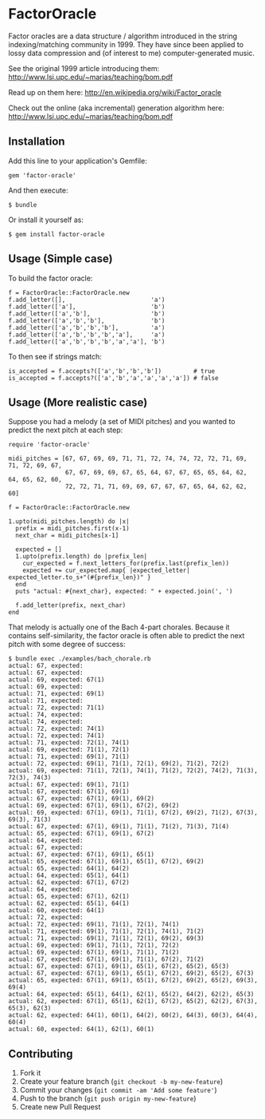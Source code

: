# FactorOracle

Factor oracles are a data structure / algorithm introduced in the string 
indexing/matching community in 1999.  They have since been applied to lossy data 
compression and (of interest to me) computer-generated music.

See the original 1999 article introducing them: <http://www.lsi.upc.edu/~marias/teaching/bom.pdf>

Read up on them here: <http://en.wikipedia.org/wiki/Factor_oracle>

Check out the online (aka incremental) generation algorithm here: <http://www.lsi.upc.edu/~marias/teaching/bom.pdf>

## Installation

Add this line to your application's Gemfile:

    gem 'factor-oracle'

And then execute:

    $ bundle

Or install it yourself as:

    $ gem install factor-oracle

## Usage (Simple case)

To build the factor oracle:

    f = FactorOracle::FactorOracle.new
    f.add_letter([],                        'a')
    f.add_letter(['a'],                     'b')
    f.add_letter(['a','b'],                 'b')
    f.add_letter(['a','b','b'],             'b')
    f.add_letter(['a','b','b','b'],         'a')
    f.add_letter(['a','b','b','b','a'],     'a')
    f.add_letter(['a','b','b','b','a','a'], 'b')

To then see if strings match:

    is_accepted = f.accepts?(['a','b','b','b'])         # true
    is_accepted = f.accepts?(['a','b','a','a','a','a']) # false

## Usage (More realistic case)

Suppose you had a melody (a set of MIDI pitches) and you wanted to predict the next pitch at each step:

    require 'factor-oracle'
    
    midi_pitches = [67, 67, 69, 69, 71, 71, 72, 74, 74, 72, 72, 71, 69, 71, 72, 69, 67,
                    67, 67, 69, 69, 67, 65, 64, 67, 67, 65, 65, 64, 62, 64, 65, 62, 60,
                    72, 72, 71, 71, 69, 69, 67, 67, 67, 65, 64, 62, 62, 60]
    
    f = FactorOracle::FactorOracle.new
    
    1.upto(midi_pitches.length) do |x|
      prefix = midi_pitches.first(x-1)
      next_char = midi_pitches[x-1]
    
      expected = []
      1.upto(prefix.length) do |prefix_len|
        cur_expected = f.next_letters_for(prefix.last(prefix_len))
        expected += cur_expected.map{ |expected_letter| expected_letter.to_s+"(#{prefix_len})" }
      end
      puts "actual: #{next_char}, expected: " + expected.join(', ')
    
      f.add_letter(prefix, next_char)
    end

That melody is actually one of the Bach 4-part chorales. Because it contains self-similarity, the factor oracle is often able to predict the next pitch with some degree of success:
    
    $ bundle exec ./examples/bach_chorale.rb 
    actual: 67, expected: 
    actual: 67, expected: 
    actual: 69, expected: 67(1)
    actual: 69, expected: 
    actual: 71, expected: 69(1)
    actual: 71, expected: 
    actual: 72, expected: 71(1)
    actual: 74, expected: 
    actual: 74, expected: 
    actual: 72, expected: 74(1)
    actual: 72, expected: 74(1)
    actual: 71, expected: 72(1), 74(1)
    actual: 69, expected: 71(1), 72(1)
    actual: 71, expected: 69(1), 71(1)
    actual: 72, expected: 69(1), 71(1), 72(1), 69(2), 71(2), 72(2)
    actual: 69, expected: 71(1), 72(1), 74(1), 71(2), 72(2), 74(2), 71(3), 72(3), 74(3)
    actual: 67, expected: 69(1), 71(1)
    actual: 67, expected: 67(1), 69(1)
    actual: 67, expected: 67(1), 69(1), 69(2)
    actual: 69, expected: 67(1), 69(1), 67(2), 69(2)
    actual: 69, expected: 67(1), 69(1), 71(1), 67(2), 69(2), 71(2), 67(3), 69(3), 71(3)
    actual: 67, expected: 67(1), 69(1), 71(1), 71(2), 71(3), 71(4)
    actual: 65, expected: 67(1), 69(1), 67(2)
    actual: 64, expected: 
    actual: 67, expected: 
    actual: 67, expected: 67(1), 69(1), 65(1)
    actual: 65, expected: 67(1), 69(1), 65(1), 67(2), 69(2)
    actual: 65, expected: 64(1), 64(2)
    actual: 64, expected: 65(1), 64(1)
    actual: 62, expected: 67(1), 67(2)
    actual: 64, expected: 
    actual: 65, expected: 67(1), 62(1)
    actual: 62, expected: 65(1), 64(1)
    actual: 60, expected: 64(1)
    actual: 72, expected: 
    actual: 72, expected: 69(1), 71(1), 72(1), 74(1)
    actual: 71, expected: 69(1), 71(1), 72(1), 74(1), 71(2)
    actual: 71, expected: 69(1), 71(1), 72(1), 69(2), 69(3)
    actual: 69, expected: 69(1), 71(1), 72(1), 72(2)
    actual: 69, expected: 67(1), 69(1), 71(1), 71(2)
    actual: 67, expected: 67(1), 69(1), 71(1), 67(2), 71(2)
    actual: 67, expected: 67(1), 69(1), 65(1), 67(2), 65(2), 65(3)
    actual: 67, expected: 67(1), 69(1), 65(1), 67(2), 69(2), 65(2), 67(3)
    actual: 65, expected: 67(1), 69(1), 65(1), 67(2), 69(2), 65(2), 69(3), 69(4)
    actual: 64, expected: 65(1), 64(1), 62(1), 65(2), 64(2), 62(2), 65(3)
    actual: 62, expected: 67(1), 65(1), 62(1), 67(2), 65(2), 62(2), 67(3), 65(3), 62(3)
    actual: 62, expected: 64(1), 60(1), 64(2), 60(2), 64(3), 60(3), 64(4), 60(4)
    actual: 60, expected: 64(1), 62(1), 60(1)
    
## Contributing

1. Fork it
2. Create your feature branch (`git checkout -b my-new-feature`)
3. Commit your changes (`git commit -am 'Add some feature'`)
4. Push to the branch (`git push origin my-new-feature`)
5. Create new Pull Request




